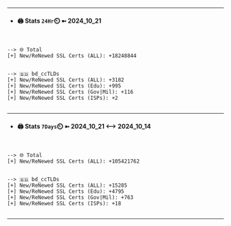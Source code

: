 

---
- #### 🖨️ **Stats** `24Hr`⏲️ ➼ 2024_10_21
```console


--> 🌐 Total
[+] New/ReNewed SSL Certs (ALL): +18248844


--> 🇧🇩 bd_ccTLDs
[+] New/ReNewed SSL Certs (ALL): +3182
[+] New/ReNewed SSL Certs (Edu): +995
[+] New/ReNewed SSL Certs (Gov|Mil): +116
[+] New/ReNewed SSL Certs (ISPs): +2


```

---
- #### 🖨️ **Stats** `7Days`⏲️ ➼ 2024_10_21 <--> 2024_10_14
```console


--> 🌐 Total
[+] New/ReNewed SSL Certs (ALL): +105421762


--> 🇧🇩 bd_ccTLDs
[+] New/ReNewed SSL Certs (ALL): +15285
[+] New/ReNewed SSL Certs (Edu): +4795
[+] New/ReNewed SSL Certs (Gov|Mil): +763
[+] New/ReNewed SSL Certs (ISPs): +18


```

---

